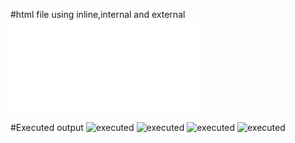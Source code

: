 #html file using inline,internal and external
![file](mainly.html)

#Executed output
![executed](home.png)
![executed](fashion.png)
![executed](electronics.png)
![executed](grocery.png)
